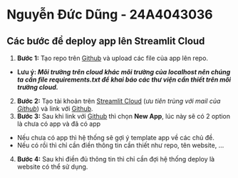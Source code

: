 # Nguyễn Đức Dũng - 24A4043036
## Các bước để deploy app lên Streamlit Cloud

1. **Bước 1:** Tạo repo trên [Github](https://github.com/) và upload các file của app lên repo.
* **Lưu ý: *Môi trường trên cloud khác môi trường của localhost nên chúng ta cần file requirements.txt để khai báo các thư viện cần thiết trên môi trường cloud.***
2. **Bước 2:** Tạo tài khoản trên [Streamlit Cloud](https://streamlit.io/) (*ưu tiên trùng với mail của [Github](https://github.com/)*) và link với [Github](https://github.com/).
3. **Bước 3:** Sau khi link với [Github](https://github.com/) thì chọn **New App**, lúc này sẽ có 2 option là chưa có app và đã có app
  * Nếu chưa có app thì hệ thống sẽ gợi ý template app về các chủ đề.
  * Nếu có rồi thì chỉ cần điền thông tin cần thiết như repo, tên website, ...
4.  **Bước 4:** Sau khi điền đủ thông tin thì chỉ cần đợi hệ thống deploy là website có thể sử dụng.
